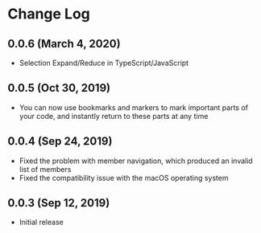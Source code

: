 # Change Log

## 0.0.6 (March 4, 2020)
* Selection Expand/Reduce in TypeScript/JavaScript

## 0.0.5 (Oct 30, 2019)
* You can now use bookmarks and markers to mark important parts of your code, and instantly return to these parts at any time

## 0.0.4 (Sep 24, 2019)
* Fixed the problem with member navigation, which produced an invalid list of members
* Fixed the compatibility issue with the macOS operating system

## 0.0.3 (Sep 12, 2019)
* Initial release
